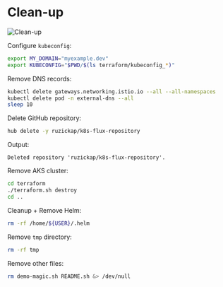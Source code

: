 # Clean-up

![Clean-up](https://raw.githubusercontent.com/aws-samples/eks-workshop/65b766c494a5b4f5420b2912d8373c4957163541/static/images/cleanup.svg?sanitize=true
"Clean-up")

Configure `kubeconfig`:

```bash
export MY_DOMAIN="myexample.dev"
export KUBECONFIG="$PWD/$(ls terraform/kubeconfig_*)"
```

Remove DNS records:

```bash
kubectl delete gateways.networking.istio.io --all --all-namespaces
kubectl delete pod -n external-dns --all
sleep 10
```

Delete GitHub repository:

```bash
hub delete -y ruzickap/k8s-flux-repository
```

Output:

```text
Deleted repository 'ruzickap/k8s-flux-repository'.
```

Remove AKS cluster:

```bash
cd terraform
./terraform.sh destroy
cd ..
```

Cleanup + Remove Helm:

```bash
rm -rf /home/${USER}/.helm
```

Remove `tmp` directory:

```bash
rm -rf tmp
```

Remove other files:

```bash
rm demo-magic.sh README.sh &> /dev/null
```
